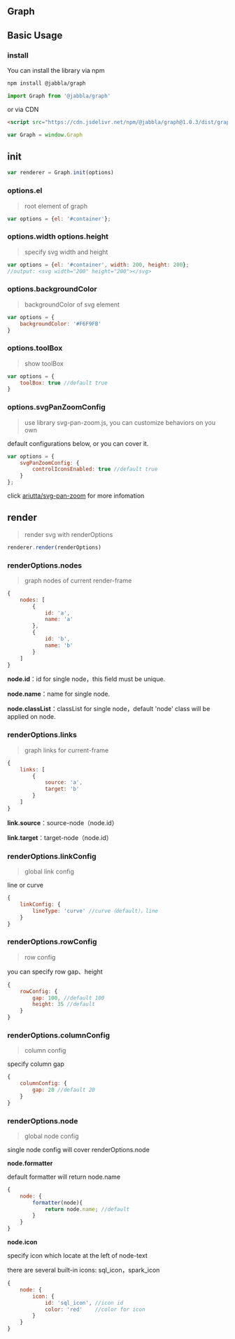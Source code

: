 ## Graph

## Basic Usage

### install
You can install the library via npm
```bash
npm install @jabbla/graph
```

```js
import Graph from '@jabbla/graph'
```

or via CDN
```html
<script src="https://cdn.jsdelivr.net/npm/@jabbla/graph@1.0.3/dist/graph.min.js"></script>
```

```js
var Graph = window.Graph
```

## init
```js
var renderer = Graph.init(options)
```
### options.el
> root element of graph

```js
var options = {el: '#container'};
```

### options.width options.height
> specify svg width and height

```js
var options = {el: '#container', width: 200, height: 200};
//output: <svg width="200" height="200"></svg>
```

### options.backgroundColor
> backgroundColor of svg element

```js
var options = {
    backgroundColor: '#F6F9FB'
}
```

### options.toolBox
> show toolBox

```js
var options = {
    toolBox: true //default true
}
```

### options.svgPanZoomConfig
> use library svg-pan-zoom.js, you can customize behaviors on you own

default configurations below, or you can cover it.

```js
var options = {
    svgPanZoomConfig: {
        controlIconsEnabled: true //default true
    }
};
```

click [ariutta/svg-pan-zoom](https://github.com/ariutta/svg-pan-zoom) for more infomation


## render
> render svg with renderOptions

```js
renderer.render(renderOptions)
```

### renderOptions.nodes
> graph nodes of current render-frame

```js
{
    nodes: [
        {
            id: 'a',
            name: 'a'
        },
        {
            id: 'b',
            name: 'b'
        }
    ]
}
```
**node.id**：id for single node，this field must be unique.

**node.name**：name for single node.

**node.classList**：classList for single node，default 'node' class will be applied on node.

### renderOptions.links
> graph links for current-frame

```js
{
    links: [
        {
            source: 'a',
            target: 'b'
        }
    ]
}
```
**link.source**：source-node（node.id）

**link.target**：target-node（node.id）

### renderOptions.linkConfig
> global link config

line or curve

```js
{
    linkConfig: {
        lineType: 'curve' //curve（default），line
    }
}
```

### renderOptions.rowConfig
> row config

you can specify row gap、height

```js
{
    rowConfig: {
        gap: 100, //default 100
        height: 35 //default 
    }
}
```

### renderOptions.columnConfig
> column config

specify column gap

```js
{
    columnConfig: {
        gap: 20 //default 20
    }
}
```

### renderOptions.node
> global node config

single node config will cover renderOptions.node

**node.formatter**

default formatter will return node.name

```js
{
    node: {
        formatter(node){
            return node.name; //default
        }
    }
}
```

**node.icon**

specify icon which locate at the left of node-text

there are several built-in icons: sql_icon，spark_icon

```js
{
    node: {
        icon: {
            id: 'sql_icon', //icon id
            color: 'red'    //color for icon
        } 
    }
}
```